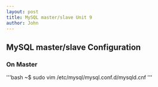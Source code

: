 ```yaml
---
layout: post
title: MySQL master/slave Unit 9
author: John
---
```


## MySQL master/slave Configuration

### On Master

'''bash
~$ sudo vim /etc/mysql/mysql.conf.d/mysqld.cnf
'''
